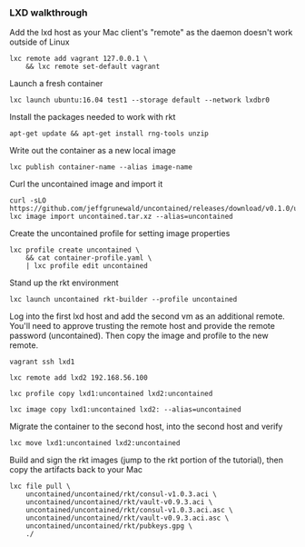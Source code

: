 ### LXD walkthrough ###

Add the lxd host as your Mac client's "remote" as the daemon doesn't work outside of Linux
```
lxc remote add vagrant 127.0.0.1 \
    && lxc remote set-default vagrant
```

Launch a fresh container
```
lxc launch ubuntu:16.04 test1 --storage default --network lxdbr0
```

Install the packages needed to work with rkt
```
apt-get update && apt-get install rng-tools unzip
```

Write out the container as a new local image
```
lxc publish container-name --alias image-name
```

Curl the uncontained image and import it
```
curl -sLO https://github.com/jeffgrunewald/uncontained/releases/download/v0.1.0/uncontained.tar.xz
lxc image import uncontained.tar.xz --alias=uncontained
```

Create the uncontained profile for setting image properties
```
lxc profile create uncontained \
    && cat container-profile.yaml \
    | lxc profile edit uncontained
```

Stand up the rkt environment
```
lxc launch uncontained rkt-builder --profile uncontained
```

Log into the first lxd host and add the second vm as an additional remote. You'll need to approve trusting the remote host and provide the remote password (uncontained). Then copy the image and profile to the new remote.
```
vagrant ssh lxd1

lxc remote add lxd2 192.168.56.100

lxc profile copy lxd1:uncontained lxd2:uncontained

lxc image copy lxd1:uncontained lxd2: --alias=uncontained
```

Migrate the container to the second host, into the second host and verify
```
lxc move lxd1:uncontained lxd2:uncontained
```

Build and sign the rkt images (jump to the rkt portion of the tutorial), then copy the artifacts back to your Mac
```
lxc file pull \
    uncontained/uncontained/rkt/consul-v1.0.3.aci \
    uncontained/uncontained/rkt/vault-v0.9.3.aci \
    uncontained/uncontained/rkt/consul-v1.0.3.aci.asc \
    uncontained/uncontained/rkt/vault-v0.9.3.aci.asc \
    uncontained/uncontained/rkt/pubkeys.gpg \
    ./
```